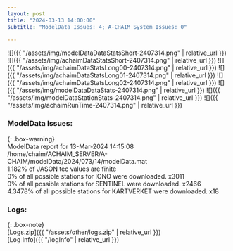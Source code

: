 ```yaml
---
layout: post
title: "2024-03-13 14:00:00"
subtitle: "ModelData Issues: 4; A-CHAIM System Issues: 0"

---
```


![]({{ "/assets/img/modelDataDataStatsShort-2407314.png" | relative_url }})
![]({{ "/assets/img/achaimDataStatsShort-2407314.png" | relative_url }})
![]({{ "/assets/img/achaimDataStatsLong00-2407314.png" | relative_url }})
![]({{ "/assets/img/achaimDataStatsLong01-2407314.png" | relative_url }})
![]({{ "/assets/img/achaimDataStatsLong02-2407314.png" | relative_url }})
![]({{ "/assets/img/modelDataDataStats-2407314.png" | relative_url }})
![]({{ "/assets/img/modelDataStationStats-2407314.png" | relative_url }})
![]({{ "/assets/img/achaimRunTime-2407314.png" | relative_url }})


### ModelData Issues:  
  
{: .box-warning}  
 ModelData report for 13-Mar-2024 14:15:08   
 /home/chaim/ACHAIM_SERVER/A-CHAIM/modelData/2024/073/14/modelData.mat   
 1.182% of JASON tec values are finite   
 0% of all possible stations for IONO were downloaded. x3011   
 0% of all possible stations for SENTINEL were downloaded. x2466   
 4.3478% of all possible stations for KARTVERKET were downloaded. x18   
  


### Logs:  
  
{: .box-note}  
[Logs.zip]({{ "/assets/other/logs.zip" | relative_url }})  
[Log Info]({{ "/logInfo" | relative_url }})  

